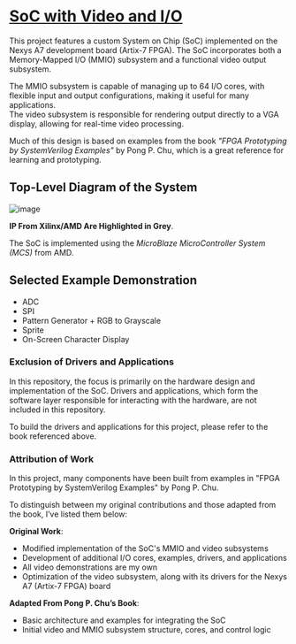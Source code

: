 
# **[SoC with Video and I/O](./SoC%20Top)**

This project features a custom System on Chip (SoC) implemented on the Nexys A7 development board (Artix-7 FPGA). The SoC incorporates both a Memory-Mapped I/O (MMIO) subsystem and a functional video output subsystem.

The MMIO subsystem is capable of managing up to 64 I/O cores, with flexible input and output configurations, making it useful for many applications.     
The video subsystem is responsible for rendering output directly to a VGA display, allowing for real-time video processing.

Much of this design is based on examples from the book *"FPGA Prototyping by SystemVerilog Examples"* by Pong P. Chu, which is a great reference for learning and prototyping.

## **Top-Level Diagram of the System**

![image](https://github.com/user-attachments/assets/35959464-0ea1-46a9-a355-f296e69e63ef)

**IP From Xilinx/AMD Are Highlighted in Grey**.

The SoC is implemented using the *MicroBlaze MicroController System (MCS)* from AMD.

## **Selected Example Demonstration**
- ADC
- SPI
- Pattern Generator + RGB to Grayscale
- Sprite
- On-Screen Character Display

  
### **Exclusion of Drivers and Applications**

In this repository, the focus is primarily on the hardware design and implementation of the SoC. Drivers and applications, which form the software layer responsible for interacting with the hardware, are not included in this repository.  

To build the drivers and applications for this project, please refer to the book referenced above.

### Attribution of Work

In this project, many components have been built from examples in "FPGA Prototyping by SystemVerilog Examples" by Pong P. Chu. 

To distinguish between my original contributions and those adapted from the book, I’ve listed them below:

**Original Work**:

- Modified implementation of the SoC's MMIO and video subsystems
- Development of additional I/O cores, examples, drivers, and applications
- All video demonstrations are my own
- Optimization of the video subsystem, along with its drivers for the Nexys A7 (Artix-7 FPGA) board


**Adapted From Pong P. Chu’s Book**:

- Basic architecture and examples for integrating the SoC
- Initial video and MMIO subsystem structure, cores, and control logic
